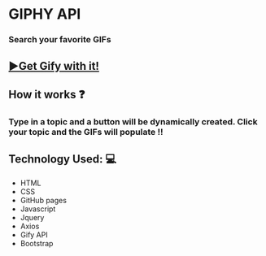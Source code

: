 

# GIPHY API 
### Search your favorite GIFs
## [ :arrow_forward:Get Gify with it!](https://deefg.github.io/GIFYProj/)

## How it works :question:
### Type in a topic and a button will be dynamically created. Click your topic and the GIFs will populate !!



## Technology Used: :computer:
* HTML
* CSS 
* GitHub pages
* Javascript 
* Jquery
* Axios
* Gify API
* Bootstrap

